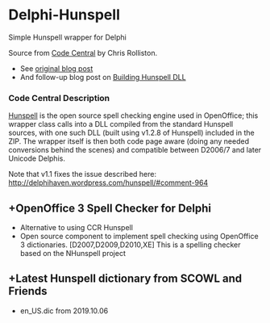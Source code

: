 # Delphi-Hunspell
Simple Hunspell wrapper for Delphi

Source from [Code Central](https://cc.embarcadero.com/item/27428) by Chris Rolliston.
* See [original blog post](https://delphihaven.wordpress.com/hunspell/)
* And follow-up blog post on [Building Hunspell DLL](https://delphihaven.wordpress.com/2010/02/06/compiling-a-hunspell-dll-step-by-step/)

### Code Central Description
[Hunspell](http://hunspell.github.io/) is the open source spell checking engine used in OpenOffice; this wrapper class calls into a DLL compiled from the standard Hunspell sources, with one such DLL (built using v1.2.8 of Hunspell) included in the ZIP. The wrapper itself is then both code page aware (doing any needed conversions behind the scenes) and compatible between D2006/7 and later Unicode Delphis.

Note that v1.1 fixes the issue described here: http://delphihaven.wordpress.com/hunspell/#comment-964


## +OpenOffice 3 Spell Checker for Delphi
* Alternative to using CCR Hunspell
* Open source component to implement spell checking using OpenOffice 3 dictionaries. [D2007,D2009,D2010,XE]  This is a spelling checker based on the NHunspell project

## +Latest Hunspell dictionary from SCOWL and Friends
* en_US.dic from 2019.10.06
